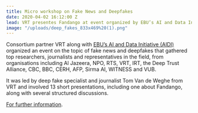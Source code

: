 ```yaml
---
title: Micro workshop on Fake News and Deepfakes
date: 2020-04-02 16:12:00 Z
lead: VRT presentes Fandango at event organized by EBU’s AI and Data Initiative (AIDI).
image: "/uploads/deep_fakes_833x469%20(1).png"
---
```


Consortium partner VRT along with [EBU’s AI and Data Initiative (AIDI)](https://www.ebu.ch/aidi) organized an event on the topic of fake news and deepfakes that gathered top researchers, journalists and representatives in the field, from organisations including Al Jazeera, NPO, RTS, VRT, IRT, the Deep Trust Alliance, CBC, BBC, CERH, AFP, Sirma AI, WITNESS and VUB. 

It was led by deep fake specialist and journalist Tom Van de Weghe from VRT and involved 13 short presentations, including one about Fandango, along with several structured discussions.

[For further information](https://tech.ebu.ch/news/2020/04/uncovering-deep-fakes-aidi-micro-workshop-finds-opportunities-for-collaboration).